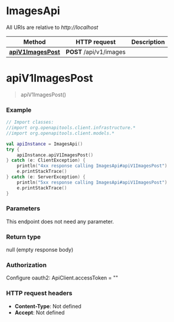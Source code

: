 # ImagesApi

All URIs are relative to *http://localhost*

Method | HTTP request | Description
------------- | ------------- | -------------
[**apiV1ImagesPost**](ImagesApi.md#apiV1ImagesPost) | **POST** /api/v1/images | 


<a name="apiV1ImagesPost"></a>
# **apiV1ImagesPost**
> apiV1ImagesPost()



### Example
```kotlin
// Import classes:
//import org.openapitools.client.infrastructure.*
//import org.openapitools.client.models.*

val apiInstance = ImagesApi()
try {
    apiInstance.apiV1ImagesPost()
} catch (e: ClientException) {
    println("4xx response calling ImagesApi#apiV1ImagesPost")
    e.printStackTrace()
} catch (e: ServerException) {
    println("5xx response calling ImagesApi#apiV1ImagesPost")
    e.printStackTrace()
}
```

### Parameters
This endpoint does not need any parameter.

### Return type

null (empty response body)

### Authorization


Configure oauth2:
    ApiClient.accessToken = ""

### HTTP request headers

 - **Content-Type**: Not defined
 - **Accept**: Not defined

